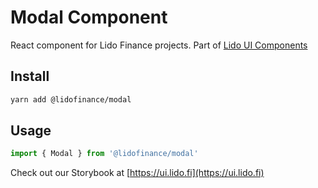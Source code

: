 # Modal Component

React component for Lido Finance projects.
Part of [Lido UI Components](https://github.com/lidofinance/ui/#readme)

## Install

```bash
yarn add @lidofinance/modal
```

## Usage

```ts
import { Modal } from '@lidofinance/modal'
```

Check out our Storybook at [https://ui.lido.fi](https://ui.lido.fi)

